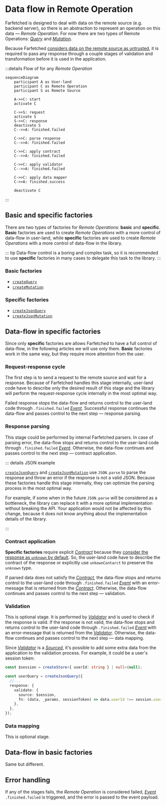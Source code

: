 # Data flow in Remote Operation

Farfetched is designed to deal with data on the remote source (e.g. backend server), so there is an abstraction to represent an operation on this data — _Remote Operation_. For now there are two types of Remote Operations: [_Query_](/api/primitives/query) and [_Mutation_](/api/primitives/mutation).

Because Farfetched [considers data on the remote source as untrusted](/statements/never_trust), it is required to pass any response through a couple stages of validation and transformation before it is used in the application.

:::details Flow of for any _Remote Operation_

```mermaid
sequenceDiagram
    participant A as User-land
    participant C as Remote Operation
    participant S as Remote Source

    A->>C: start
    activate C

    C->>S: request
    activate S
    S->>C: response
    deactivate S
    C-->>A: finished.failed

    C->>C: parse response
    C-->>A: finished.failed

    C->>C: apply contract
    C-->>A: finished.failed

    C->>C: apply validator
    C-->>A: finished.failed

    C->>C: apply data mapper
    C->>A: finished.success

    deactivate C
```

:::

## Basic and specific factories

There are two types of factories for _Remote Operations_: **basic** and **specific**. **Basic** factories are used to create _Remote Operations_ with a more control of data-flow in user-land, while **specific** factories are used to create _Remote Operations_ with a more control of data-flow in the library.

::: tip
Data-flow control is a boring and complex task, so it is recommended to use **specific** factories in many cases to delegate this task to the library.
:::

### Basic factories

- [`createQuery`](/api/factories/create_query)
- [`createMutation`](/api/factories/create_mutation)

### Specific factories

- [`createJsonQuery`](/api/factories/create_json_query)
- [`createJsonMutation`](/api/factories/create_json_mutation)

## Data-flow in specific factories

Since only **specific** factories are allows Farfetched to have a full control of data-flow, in the following articles we will use only them. **Basic** factories work in the same way, but they require more attention from the user.

### Request-response cycle

The first step is to send a request to the remote source and wait for a response. Because of Farfetched handles this stage internally, user-land code have to describe only the desired result of this stage and the library will perform the request-response cycle internally in the most optimal way.

Failed response stops the data-flow and returns control to the user-land code through `.finished.failed` [_Event_](https://effector.dev/docs/api/effector/event). Successful response continues the data-flow and passes control to the next step — response parsing.

### Response parsing

This stage could be performed by internal Farfetched parsers. In case of parsing error, the data-flow stops and returns control to the user-land code through `.finished.failed` [_Event_](https://effector.dev/docs/api/effector/event). Otherwise, the data-flow continues and passes control to the next step — contract application.

::: details JSON example

[`createJsonQuery`](/api/factories/create_json_query) and [`createJsonMutation`](/api/factories/create_json_mutation) use `JSON.parse` to parse the response and throw an error if the response is not a valid JSON. Because these factories handle this stage internally, they can optimize the parsing process in the most optimal way.

For example, if some when in the future `JSON.parse` will be considered as a bottleneck, the library can replace it with a more optimal implementation without breaking the API. Your application would not be affected by this change, because it does not know anything about the implementation details of the library.

:::

### Contract application

**Specific factories** require explicit [_Contract_](/api/primitives/contract) because they [consider the response as `unknown` by default](/statements/never_trust). So, the user-land code have to describe the contract of the response or explicitly use `unkownContarct` to preserve the `unknown` type.

If parsed data does not satisfy the [_Contract_](/api/primitives/contract), the data-flow stops and returns control to the user-land code through `.finished.failed` [_Event_](https://effector.dev/docs/api/effector/event) with an error-message that is returned from the [_Contract_](/api/primitives/contract). Otherwise, the data-flow continues and passes control to the next step — validation.

### Validation

This is optional stage. It is performed by [_Validator_](/api/primitives/validator) and is used to check if the response is valid. If the response is not valid, the data-flow stops and returns control to the user-land code through `.finished.failed` [_Event_](https://effector.dev/docs/api/effector/event) with an error-message that is returned from the [_Validator_](/api/primitives/validator). Otherwise, the data-flow continues and passes control to the next step — data mapping.

Since [_Validator_](/api/primitives/validator) is a [_Sourced_](/api/primitives/sourced), it's possible to add some extra data from the application to the validation process. For example, it could be a user's session token:

```ts
const $session = createStore<{ userId: string } | null>(null);

const userQuery = createJsonQuery({
  //...
  response: {
    validate: {
      source: $session,
      fn: (data, _params, sessionToken) => data.userId !== session.userId,
    },
  },
});
```

### Data mapping

This is optional stage.

## Data-flow in basic factories

Same but different.

## Error handling

If any of the stages fails, the _Remote Operation_ is considered failed, [_Event_](https://effector.dev/docs/api/effector/event) `.finished.failed` is triggered, and the error is passed to the event payload.
